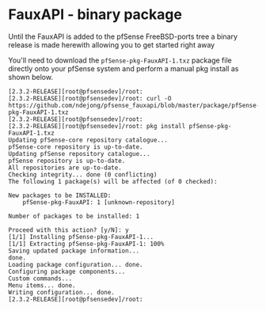 # FauxAPI - binary package

Until the FauxAPI is added to the pfSense FreeBSD-ports tree a binary release is
made herewith allowing you to get started right away

You'll need to download the `pfSense-pkg-FauxAPI-1.txz` package file directly onto
your pfSense system and perform a manual pkg install as shown below.

```
[2.3.2-RELEASE][root@pfsensedev]/root: 
[2.3.2-RELEASE][root@pfsensedev]/root: curl -O https://github.com/ndejong/pfsense_fauxapi/blob/master/package/pfSense-pkg-FauxAPI-1.txz
[2.3.2-RELEASE][root@pfsensedev]/root: 
[2.3.2-RELEASE][root@pfsensedev]/root: pkg install pfSense-pkg-FauxAPI-1.txz
Updating pfSense-core repository catalogue...
pfSense-core repository is up-to-date.
Updating pfSense repository catalogue...
pfSense repository is up-to-date.
All repositories are up-to-date.
Checking integrity... done (0 conflicting)
The following 1 package(s) will be affected (of 0 checked):

New packages to be INSTALLED:
	pfSense-pkg-FauxAPI: 1 [unknown-repository]

Number of packages to be installed: 1

Proceed with this action? [y/N]: y
[1/1] Installing pfSense-pkg-FauxAPI-1...
[1/1] Extracting pfSense-pkg-FauxAPI-1: 100%
Saving updated package information...
done.
Loading package configuration... done.
Configuring package components...
Custom commands...
Menu items... done.
Writing configuration... done.
[2.3.2-RELEASE][root@pfsensedev]/root: 
```
